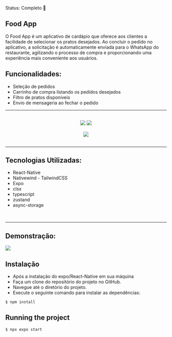  Status: Completo 🚀

## Food App
O Food App é um aplicativo de cardápio que oferece aos clientes a facilidade de selecionar os pratos desejados. Ao concluir o pedido no aplicativo, a solicitação é automaticamente enviada para o WhatsApp do restaurante, agilizando o processo de compra e proporcionando uma experiência mais conveniente aos usuários.

## Funcionalidades:
 * Seleção de pedidos 
 * Carrinho de compra listando os pedidos desejados
 * Filtro de pratos disponíveis
 * Envio de mensageria ao fechar o pedido

<hr/>
<br/>

<center>
 <div><img src="./assets/images/Home.png" /> <img src="./assets/images/Product.png" /></div>
<br/>
<div><img src="./assets/images/Cart.png" /></div>
</center>
<br/>
<hr/>

## Tecnologias Utilizadas:

 * React-Native
 * Nativewind - TailwindCSS
 * Expo
 * clsx
 * typescript
 * zustand
 * async-storage

<br/>
<hr/>

 ## Demonstração:
 
<div>
    <img src="./assets/images/app.gif" />
</div>

## Instalação
  * Após a instalação do expo/React-Native em sua máquina
  * Faça um clone do repositório do projeto no GitHub.
  * Navegue até o diretório do projeto.
  * Execute o seguinte comando para instalar as dependências:

```
$ npm install
```

## Running the project
```
$ npx expo start
```



